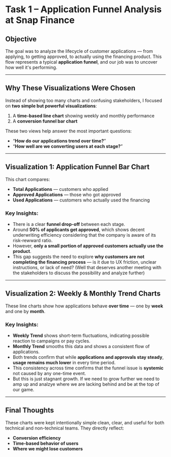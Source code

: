 # Task 1 – Application Funnel Analysis at Snap Finance

## Objective
The goal was to analyze the lifecycle of customer applications — from applying, to getting approved, to actually using the financing product. This flow represents a typical **application funnel**, and our job was to uncover how well it's performing.

---

## Why These Visualizations Were Chosen
Instead of showing too many charts and confusing stakeholders, I focused on **two simple but powerful visualizations**:

1. A **time-based line chart** showing weekly and monthly performance
2. A **conversion funnel bar chart**

These two views help answer the most important questions:
- “**How do our applications trend over time?**”
- “**How well are we converting users at each stage?**”

---

## Visualization 1: Application Funnel Bar Chart

This chart compares:
- **Total Applications** — customers who applied
- **Approved Applications** — those who got approved
- **Used Applications** — customers who actually used the financing

### Key Insights:
- There is a clear **funnel drop-off** between each stage.
- Around **50% of applicants get approved**, which shows decent underwriting efficiency considering that the company is aware of its risk-rewward ratio.
- However, **only a small portion of approved customers actually use the product**.
- This gap suggests the need to explore **why customers are not completing the financing process** — is it due to UX friction, unclear instructions, or lack of need? (Well that deserves another meeting with the stakeholders to discuss the possibility and analyze further)

---

## Visualization 2: Weekly & Monthly Trend Charts

These line charts show how applications behave **over time** — one by **week** and one by **month**.

### Key Insights:
- **Weekly Trend** shows short-term fluctuations, indicating possible reaction to campaigns or pay cycles.
- **Monthly Trend** smooths this data and shows a consistent flow of applications.
- Both trends confirm that while **applications and approvals stay steady**, **usage remains much lower** in every time period.
- This consistency across time confirms that the funnel issue is **systemic** not caused by any one-time event.
- But this is just stagnant growth. If we need to grow further we need to amp up and analzye where we are lacking behind and be at the top of our game.
---

## Final Thoughts

These charts were kept intentionally simple clean, clear, and useful for both technical and non-technical teams. They directly reflect:
- **Conversion efficiency**
- **Time-based behavior of users**
- **Where we might lose customers**

